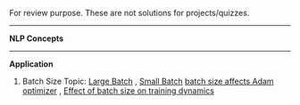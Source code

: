 For review purpose. These are not solutions for projects/quizzes.

---------------------------------------------------------------
**NLP Concepts**<br>



---------------------------------------------------------------
**Application**<br>
1. Batch Size Topic: 
[Large Batch](https://stats.stackexchange.com/questions/164876/what-is-the-trade-off-between-batch-size-and-number-of-iterations-to-train-a-neu) ,
[Small Batch](https://datascience.stackexchange.com/questions/52884/possible-for-batch-size-of-neural-network-to-be-too-small)
[batch size affects Adam optimizer](https://stats.stackexchange.com/questions/308424/how-does-batch-size-affect-adam-optimizer) ,
[Effect of batch size on training dynamics](https://medium.com/mini-distill/effect-of-batch-size-on-training-dynamics-21c14f7a716e)
